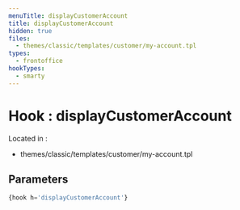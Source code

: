 ```yaml
---
menuTitle: displayCustomerAccount
title: displayCustomerAccount
hidden: true
files:
  - themes/classic/templates/customer/my-account.tpl
types:
  - frontoffice
hookTypes:
  - smarty
---
```


# Hook : displayCustomerAccount

Located in :

  - themes/classic/templates/customer/my-account.tpl

## Parameters

```php
{hook h='displayCustomerAccount'}
```